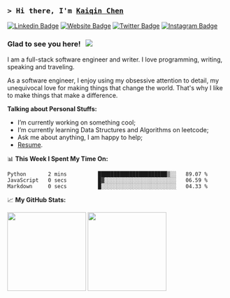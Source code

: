 ### <samp>&gt; Hi there, I'm <a href="https://kanebetter.github.io/" target="_blank">Kaiqin Chen</a>  </samp>
[![Linkedin Badge](https://img.shields.io/badge/-LinkedIn-0e76a8?style=flat-square&logo=Linkedin&logoColor=white)](https://www.linkedin.com/in/kaiqinchen/)
[![Website Badge](https://img.shields.io/badge/Website-3b5998?style=flat-square&logo=google-chrome&logoColor=white)](https://kanebetter.github.io/)
[![Twitter Badge](https://img.shields.io/badge/-Twitter-00acee?style=flat-square&logo=Twitter&logoColor=white)]()
[![Instagram Badge](https://img.shields.io/badge/-Instagram-e4405f?style=flat-square&logo=Instagram&logoColor=white)](https://www.instagram.com/kaiqin_chen/)

### Glad to see you here! &nbsp; ![](https://visitor-badge.glitch.me/badge?page_id=KaneBetter.KaneBetter)

I am a full-stack software engineer and writer. I love programming, writing, speaking and traveling.

As a software engineer, I enjoy using my obsessive attention to detail, my unequivocal love for making things that change the world. That's why I like to make things that make a difference.

**Talking about Personal Stuffs:**

- I’m currently working on something cool;
- I’m currently learning Data Structures and Algorithms on leetcode;
- Ask me about anything, I am happy to help;
- [Resume](https://kanebetter.github.io/resume/).

📊 **This Week I Spent My Time On:**
<!--START_SECTION:waka-->

```text
Python       2 mins          ██████████████████████▒░░   89.07 %
JavaScript   0 secs          █▓░░░░░░░░░░░░░░░░░░░░░░░   06.59 %
Markdown     0 secs          █░░░░░░░░░░░░░░░░░░░░░░░░   04.33 %
```

<!--END_SECTION:waka-->


📈 **My GitHub Stats:**

<p>
  <img height="180em" src="https://github-readme-stats.vercel.app/api?username=KaneBetter&show_icons=true&hide_border=true&&count_private=true&include_all_commits=true&theme=dark" />
  <img height="180em" src="https://github-readme-stats.vercel.app/api/top-langs/?username=KaneBetter&show_icons=true&hide_border=true&layout=compact&langs_count=8&theme=dark"/>
</p>





